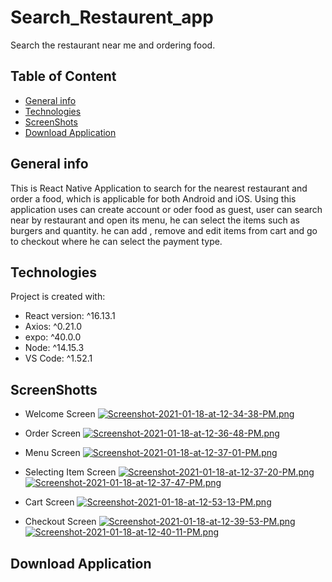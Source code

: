 # Search_Restaurent_app
Search the restaurant near me and ordering food.

## Table of Content
- [General info](#general-info)
- [Technologies](#technologies)
- [ScreenShots](#Screen-Shots)
- [Download Application](#Download-App)



## General info
This is React Native Application to search for the nearest restaurant and order a food, which is applicable for both Android and iOS. Using this application uses can create account or 
oder food as guest, user can search near by restaurant and open its menu, he can select the items such as burgers and quantity. he can add , remove and edit items from cart and go to checkout
where he can select the payment type.

## Technologies
Project is created with:
* React version: ^16.13.1
* Axios: ^0.21.0
* expo: ^40.0.0
* Node: ^14.15.3
* VS Code: ^1.52.1

## ScreenShotts

* Welcome Screen
[![Screenshot-2021-01-18-at-12-34-38-PM.png](https://i.postimg.cc/zvp66Gdz/Screenshot-2021-01-18-at-12-34-38-PM.png)](https://postimg.cc/D4JxbnkH)


* Order Screen
[![Screenshot-2021-01-18-at-12-36-48-PM.png](https://i.postimg.cc/90xg1NMz/Screenshot-2021-01-18-at-12-36-48-PM.png)](https://postimg.cc/sGhJgm5R)


* Menu Screen
[![Screenshot-2021-01-18-at-12-37-01-PM.png](https://i.postimg.cc/mDBd4G1t/Screenshot-2021-01-18-at-12-37-01-PM.png)](https://postimg.cc/LqQkkwTp)


* Selecting Item Screen
[![Screenshot-2021-01-18-at-12-37-20-PM.png](https://i.postimg.cc/qMz14wqX/Screenshot-2021-01-18-at-12-37-20-PM.png)](https://postimg.cc/QHZQqppH)
[![Screenshot-2021-01-18-at-12-37-47-PM.png](https://i.postimg.cc/cJNh7NmX/Screenshot-2021-01-18-at-12-37-47-PM.png)](https://postimg.cc/fVBYZp19)


* Cart Screen
[![Screenshot-2021-01-18-at-12-53-13-PM.png](https://i.postimg.cc/SKJZNGgp/Screenshot-2021-01-18-at-12-53-13-PM.png)](https://postimg.cc/p9MQsKN0)


* Checkout Screen
[![Screenshot-2021-01-18-at-12-39-53-PM.png](https://i.postimg.cc/c4xrnkww/Screenshot-2021-01-18-at-12-39-53-PM.png)](https://postimg.cc/7bRHvVBZ)
[![Screenshot-2021-01-18-at-12-40-11-PM.png](https://i.postimg.cc/4yLZtPRQ/Screenshot-2021-01-18-at-12-40-11-PM.png)](https://postimg.cc/m1H0WQDP)

## Download Application

